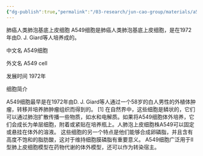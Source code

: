 ```yaml
---
{"dg-publish":true,"permalink":"/03-research/jun-cao-group/materials/a549/","tags":["Reserch/名词解释group1"],"noteIcon":""}
---
```


肺癌人类肺泡基底上皮细胞
A549细胞是肺癌人类肺泡基底上皮细胞，是在1972年由D. J. Giard等人培养成的。

中文名
A549细胞

外文名
A549 cell

发展时间
1972年

细胞简介

A549细胞最早是在1972年由D. J. Giard等人通过一个58岁的白人男性的外植体肿瘤，转移并培养肺肿瘤组织而得到的。 [1] 在自然界中，这些细胞是鳞状的，它们可以通过肺泡扩散传播一些物质，如水和电解质。如果将A549细胞体外培养，它们会成长为单层细胞，附着或紧贴在培养瓶上。人肺泡上皮细胞株A549可以固定或悬挂在体外的溶液。 这些细胞的另一个特点是他们能够合成卵磷脂，并且含有高度不饱和的脂肪酸，这对于维持细胞膜磷脂有重要意义。 A549细胞广泛用于II型肺上皮细胞模型在药物代谢的体外模型，还可以作为转染宿主。